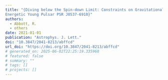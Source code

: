 ```yaml
---
title: "{Diving below the Spin-down Limit: Constraints on Gravitational Waves from the
Energetic Young Pulsar PSR J0537-6910}"
authors:
  - Abbott, R.
  - others
date: 2021-01-01
publication: "Astrophys. J. Lett."
doi: "10.3847/2041-8213/abffcd"
url_doi: "https://doi.org/10.3847/2041-8213/abffcd"
# generated_on: 2025-06-02T22:25:19.335960
# featured: false
# summary: ""
# tags: []
# projects: []
---
```

